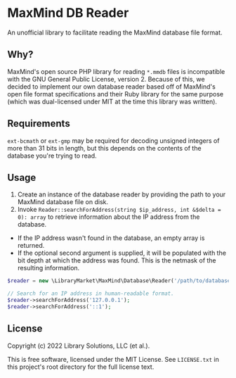 # MaxMind DB Reader

An unofficial library to facilitate reading the MaxMind database file format.

## Why?

MaxMind's open source PHP library for reading `*.mmdb` files is incompatible
with the GNU General Public License, version 2. Because of this, we decided to
implement our own database reader based off of MaxMind's open file format
specifications and their Ruby library for the same purpose (which was
dual-licensed under MIT at the time this library was written).

## Requirements

`ext-bcmath` or `ext-gmp` may be required for decoding unsigned integers of more
than 31 bits in length, but this depends on the contents of the database you're
trying to read.

## Usage

1. Create an instance of the database reader by providing the path to your
MaxMind database file on disk.
2. Invoke `Reader::searchForAddress(string $ip_address, int &$delta = 0): array`
to retrieve information about the IP address from the database.
  - If the IP address wasn't found in the database, an empty array is returned.
  - If the optional second argument is supplied, it will be populated with the
  bit depth at which the address was found. This is the netmask of the resulting
  information.

```php
$reader = new \LibraryMarket\MaxMind\Database\Reader('/path/to/database.mmdb');

// Search for an IP address in human-readable format.
$reader->searchForAddress('127.0.0.1');
$reader->searchForAddress('::1');
```

## License

Copyright (c) 2022 Library Solutions, LLC (et al.).

This is free software, licensed under the MIT License. See `LICENSE.txt` in this
project's root directory for the full license text.
